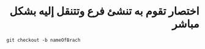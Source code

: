 

<div dir= rtl>

# اختصار تقوم به تنشئ فرع وتتنقل إليه بشكل مباشر 

 <div dir=ltr>

``` 
git checkout -b nameOfBrach 
```
</div> 
</div>